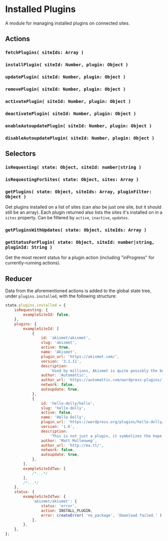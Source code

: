 # Installed Plugins

A module for managing installed plugins on connected sites.

## Actions

### `fetchPlugins( siteIds: Array )`

### `installPlugin( siteId: Number, plugin: Object )`

### `updatePlugin( siteId: Number, plugin: Object )`

### `removePlugin( siteId: Number, plugin: Object )`

### `activatePlugin( siteId: Number, plugin: Object )`

### `deactivatePlugin( siteId: Number, plugin: Object )`

### `enableAutoupdatePlugin( siteId: Number, plugin: Object )`

### `disableAutoupdatePlugin( siteId: Number, plugin: Object )`

## Selectors

### `isRequesting( state: Object, siteId: number|string )`

### `isRequestingForSites( state: Object, sites: Array )`

### `getPlugins( state: Object, siteIds: Array, pluginFilter: Object )`

Get plugins installed on a list of sites (can also be just one site, but it should still be an array). Each plugin returned also lists the sites it's installed on in a `sites` property. Can be filtered by `active`, `inactive`, `updates`.

### `getPluginsWithUpdates( state: Object, siteIds: Array )`

### `getStatusForPlugin( state: Object, siteId: number|string, pluginId: String )`

Get the most recent status for a plugin action (including "inProgress" for currently-running actions).

## Reducer

Data from the aforementioned actions is added to the global state tree, under `plugins.installed`, with the following structure:

```js
state.plugins.installed = {
	isRequesting: {
		exampleSiteId: false,
	},
	plugins: {
		exampleSiteId: [
			{
				id: 'akismet/akismet',
				slug: 'akismet',
				active: true,
				name: 'Akismet',
				plugin_url: 'https://akismet.com/',
				version: '3.1.11',
				description:
					'Used by millions, Akismet is quite possibly the best way in the world to <strong>protect your blog from spam</strong>. It keeps your site protected even while you sleep. To get started: 1) Click the "Activate" link to the left of this description, 2) <a href="https://akismet.com/get/">Sign up for an Akismet plan</a> to get an API key, and 3) Go to your Akismet configuration page, and save your API key.',
				author: 'Automattic',
				author_url: 'https://automattic.com/wordpress-plugins/',
				network: false,
				autoupdate: true,
			},
			{
				id: 'hello-dolly/hello',
				slug: 'hello-dolly',
				active: false,
				name: 'Hello Dolly',
				plugin_url: 'https://wordpress.org/plugins/hello-dolly/',
				version: '1.6',
				description:
					'This is not just a plugin, it symbolizes the hope and enthusiasm of an entire generation summed up in two words sung most famously by Louis Armstrong: Hello, Dolly. When activated you will randomly see a lyric from <cite>Hello, Dolly</cite> in the upper right of your admin screen on every page',
				author: 'Matt Mullenweg',
				author_url: 'http://ma.tt/',
				network: false,
				autoupdate: true,
			},
		],
		exampleSiteIdTwo: [
			/*...*/
		],
		/*...*/
	},
	status: {
		exampleSiteIdTwo: {
			'akismet/akismet': {
				status: 'error',
				action: INSTALL_PLUGIN,
				error: createError( 'no_package', 'Download failed.' ),
			},
		},
	},
};
```
